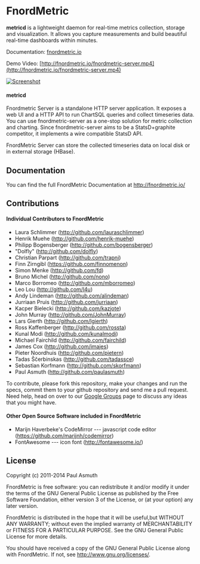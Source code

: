 FnordMetric
===========

**metricd** is a lightweight daemon for real-time metrics collection, storage
and visualization. It allows you capture measurements and build beautiful
real-time dashboards within minutes.

Documentation: [fnordmetric.io](http://fnordmetric.io/)

Demo Video: [http://fnordmetric.io/fnordmetric-server.mp4](http://fnordmetric.io/fnordmetric-server.mp4)

[ ![Screenshot](https://raw.githubusercontent.com/paulasmuth/fnordmetric/master/fnordmetric-doc/web/assets/img/fnordmetric_server_screen1.png) ](http://github.com/paulasmuth/fnordmetric)


#### metricd

Fnordmetric Server is a standalone HTTP server application. It exposes a web UI
and a HTTP API to run ChartSQL queries and collect timeseries data. You can use
fnordmetric-server as a one-stop solution for metric collection and charting.
Since fnordmetric-server aims to be a StatsD+graphite competitor, it implements
a wire compatible StatsD API.

FnordMetric Server can store the collected timeseries data on local disk or in
external storage (HBase).


Documentation
-------------

You can find the full FnordMetric Documentation at http://fnordmetric.io/


Contributions
-------------

#### Individual Contributors to FnordMetric

+ Laura Schlimmer (http://github.com/lauraschlimmer)
+ Henrik Muehe (http://github.com/henrik-muehe)
+ Philipp Bogensberger (http://github.com/bogensberger)
+ "Dolfly" (http://github.com/dolfly)
+ Christian Parpart (http://github.com/trapni)
+ Finn Zirngibl (https://github.com/finnomenon)
+ Simon Menke (http://github.com/fd)
+ Bruno Michel (http://github.com/nono)
+ Marco Borromeo (http://github.com/mborromeo)
+ Leo Lou (http://github.com/l4u)
+ Andy Lindeman (http://github.com/alindeman)
+ Jurriaan Pruis (http://github.com/jurriaan)
+ Kacper Bielecki (http://github.com/kazjote)
+ John Murray (http://github.com/JohnMurray)
+ Lars Gierth (http://github.com/lgierth)
+ Ross Kaffenberger (http://github.com/rossta)
+ Kunal Modi (http://github.com/kunalmodi)
+ Michael Fairchild (http://github.com/fairchild)
+ James Cox (http://github.com/imajes)
+ Pieter Noordhuis (http://github.com/pietern)
+ Tadas Ščerbinskas (http://github.com/tadassce)
+ Sebastian Korfmann (http://github.com/skorfmann)
+ Paul Asmuth (http://github.com/paulasmuth)

To contribute, please fork this repository, make your changes and run the 
specs, commit them to your github repository and send me a pull request.
Need help, head on over to our [Google Groups][1]  page to discuss any ideas
that you might have.

#### Other Open Source Software included in FnordMetric

  + Marijn Haverbeke's CodeMirror --- javascript code editor (https://github.com/marijnh/codemirror)
  + FontAwesome --- icon font (http://fontawesome.io/)

License
-------

Copyright (c) 2011-2014 Paul Asmuth

FnordMetric is free software: you can redistribute it and/or modify it under
the terms of the GNU General Public License as published by the Free Software
Foundation, either version 3 of the License, or (at your option) any later
version.

FnordMetric is distributed in the hope that it will be useful,but WITHOUT ANY
WARRANTY; without even the implied warranty of MERCHANTABILITY or FITNESS FOR A
PARTICULAR PURPOSE. See the GNU General Public License for more details.

You should have received a copy of the GNU General Public License along with
FnordMetric. If not, see <http://www.gnu.org/licenses/>.


  [1]: http://groups.google.com/group/fnordmetric
  [2]: http://www.screenr.com/KiJs
  [3]: https://secure.travis-ci.org/paulasmuth/fnordmetric.png
  [4]: http://travis-ci.org/paulasmuth/fnordmetric
